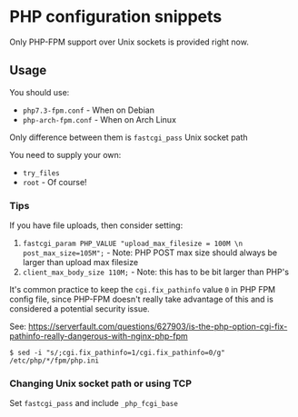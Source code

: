 # PHP configuration snippets

Only PHP-FPM support over Unix sockets is provided right now.

## Usage

You should use:
- `php7.3-fpm.conf` - When on Debian
- `php-arch-fpm.conf` - When on Arch Linux

Only difference between them is `fastcgi_pass` Unix socket path

You need to supply your own:
- `try_files`
- `root` - Of course!


### Tips
If you have file uploads, then consider setting:
1) `fastcgi_param PHP_VALUE "upload_max_filesize = 100M \n post_max_size=105M";` - Note: PHP POST max size should always be larger than upload max filesize
2) `client_max_body_size 110M;` - Note: this has to be bit larger than PHP's

It's common practice to keep the `cgi.fix_pathinfo` value `0` in PHP FPM config file, since PHP-FPM doesn't really take advantage of this and is considered a potential security issue.

See: https://serverfault.com/questions/627903/is-the-php-option-cgi-fix-pathinfo-really-dangerous-with-nginx-php-fpm

```
$ sed -i "s/;cgi.fix_pathinfo=1/cgi.fix_pathinfo=0/g" /etc/php/*/fpm/php.ini
```

### Changing Unix socket path or using TCP

Set `fastcgi_pass` and include `_php_fcgi_base`
